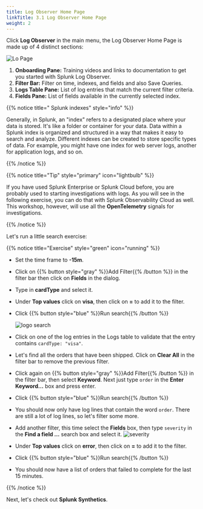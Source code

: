 ```yaml
---
title: Log Observer Home Page
linkTitle: 3.1 Log Observer Home Page
weight: 2
---
```


Click **Log Observer** in the main menu, the Log Observer Home Page is made up of 4 distinct sections:

![Lo Page](../images/log-observer-main.png)

1. **Onboarding Pane:** Training videos and links to documentation to get you started with Splunk Log Observer.
2. **Filter Bar:** Filter on time, indexes, and fields and also Save Queries.
3. **Logs Table Pane:** List of log entries that match the current filter criteria.
4. **Fields Pane:** List of fields available in the currently selected index.

{{% notice title=" Splunk indexes" style="info" %}}

Generally, in Splunk, an "index" refers to a  designated place where your data is stored. It's like a folder or container for your data. Data within a Splunk index is organized and structured in a way that makes it easy to search and analyze. Different indexes can be created to store specific types of data. For example, you might have one index for web server logs, another for application logs, and so on.

{{% /notice %}}

{{% notice title="Tip" style="primary" icon="lightbulb" %}}

If you have used Splunk Enterprise or Splunk Cloud before, you are probably used to starting investigations with logs. As you will see in the following exercise, you can do that with Splunk Observability Cloud as well. This workshop, however, will use all the **OpenTelemetry** signals for investigations.

{{% /notice %}}

Let's run a little search exercise:

{{% notice title="Exercise" style="green" icon="running" %}}

* Set the time frame to  **-15m**.
* Click on {{% button style="gray" %}}Add Filter{{% /button %}} in the filter bar then click on **Fields** in the dialog.
* Type in **cardType** and select it.
* Under **Top values** click on **visa**, then click on **=** to add it to the filter.
* Click {{% button style="blue" %}}Run search{{% /button %}}

  ![logo search](../images/log-filter-bar.png?width=920px)

* Click on one of the log entries in the Logs table to validate that the entry contains `cardType: "visa"`.
* Let's find all the orders that have been shipped. Click on **Clear All** in the filter bar to remove the previous filter.
* Click again on {{% button style="gray" %}}Add Filter{{% /button %}} in the filter bar, then select **Keyword**. Next just type `order` in the **Enter Keyword...** box and press enter.
* Click {{% button style="blue" %}}Run search{{% /button %}}
* You should now only have log lines that contain the word `order`. There are still a lot of log lines, so let's filter some more.
* Add another filter, this time select the **Fields** box, then type `severity` in the **Find a field ...** search box and select it.
  ![severity](../images/find-severity.png?width=15vw&classes=left)
* Under **Top values** click on **error**, then click on **=** to add it to the filter.
* Click {{% button style="blue" %}}Run search{{% /button %}}
* You should now have a list of orders that failed to complete for the last 15 minutes.

{{% /notice %}}

Next, let's check out **Splunk Synthetics**.
